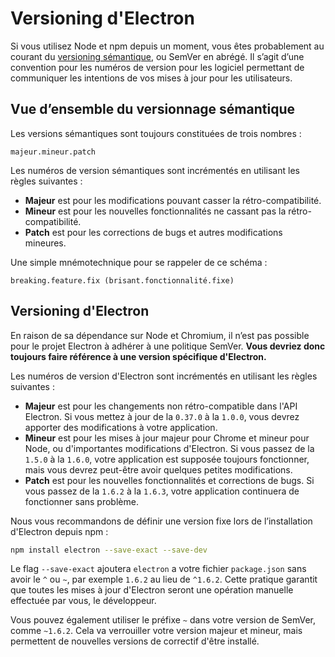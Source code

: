 # Versioning d'Electron

Si vous utilisez Node et npm depuis un moment, vous êtes probablement au courant du [versioning sémantique](http://semver.org), ou SemVer en abrégé. Il s’agit d’une convention pour les numéros de version pour les logiciel permettant de communiquer les intentions de vos mises à jour pour les utilisateurs.

## Vue d’ensemble du versionnage sémantique

Les versions sémantiques sont toujours constituées de trois nombres :

    majeur.mineur.patch
    

Les numéros de version sémantiques sont incrémentés en utilisant les règles suivantes :

* **Majeur** est pour les modifications pouvant casser la rétro-compatibilité.
* **Mineur** est pour les nouvelles fonctionnalités ne cassant pas la rétro-compatibilité.
* **Patch** est pour les corrections de bugs et autres modifications mineures.

Une simple mnémotechnique pour se rappeler de ce schéma :

    breaking.feature.fix (brisant.fonctionnalité.fixe)
    

## Versioning d'Electron

En raison de sa dépendance sur Node et Chromium, il n’est pas possible pour le projet Electron à adhérer à une politique SemVer. **Vous devriez donc toujours faire référence à une version spécifique d'Electron.**

Les numéros de version d'Electron sont incrémentés en utilisant les règles suivantes :

* **Majeur** est pour les changements non rétro-compatible dans l'API Electron. Si vous mettez à jour de la `0.37.0` à la `1.0.0`, vous devrez apporter des modifications à votre application.
* **Mineur** est pour les mises à jour majeur pour Chrome et mineur pour Node, ou d'importantes modifications d'Electron. Si vous passez de la `1.5.0` à la `1.6.0`, votre application est supposée toujours fonctionner, mais vous devrez peut-être avoir quelques petites modifications.
* **Patch** est pour les nouvelles fonctionnalités et corrections de bugs. Si vous passez de la `1.6.2` à la `1.6.3`, votre application continuera de fonctionner sans problème.

Nous vous recommandons de définir une version fixe lors de l’installation d'Electron depuis npm :

```sh
npm install electron --save-exact --save-dev
```

Le flag `--save-exact` ajoutera `electron` a votre fichier `package.json` sans avoir le `^` ou `~`, par exemple `1.6.2` au lieu de `^1.6.2`. Cette pratique garantit que toutes les mises à jour d'Electron seront une opération manuelle effectuée par vous, le développeur.

Vous pouvez également utiliser le préfixe `~` dans votre version de SemVer, comme `~1.6.2`. Cela va verrouiller votre version majeur et mineur, mais permettent de nouvelles versions de correctif d'être installé.